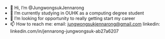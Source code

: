 - 👋 Hi, I’m @JungwongsukJennarong
- 🌱 I’m currently studying in OUHK as a computing degree student
- 💞️ I’m looking for opportunity to really getting start my career
- 📫 How to reach me: 
email: jungwongsukjennarong@gmail.com
linkedin: linkedin.com/in/jennarong-jungwongsuk-ab27a6207

<!---
JungwongsukJennarong/JungwongsukJennarong is a ✨ special ✨ repository because its `README.md` (this file) appears on your GitHub profile.
You can click the Preview link to take a look at your changes.
--->
